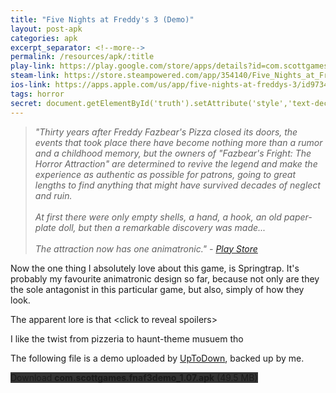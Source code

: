 ```yaml
---
title: "Five Nights at Freddy's 3 (Demo)"
layout: post-apk
categories: apk
excerpt_separator: <!--more-->
permalink: /resources/apk/:title
play-link: https://play.google.com/store/apps/details?id=com.scottgames.fnaf3
steam-link: https://store.steampowered.com/app/354140/Five_Nights_at_Freddys_3/
ios-link: https://apps.apple.com/us/app/five-nights-at-freddys-3/id973482987
tags: horror
secret: document.getElementById('truth').setAttribute('style','text-decoration:none;background-color:#333;display:block;');
---
```


> _"Thirty years after Freddy Fazbear's Pizza closed its doors, the events that took place there have become nothing more than a rumor and a childhood memory, but the owners of "Fazbear's Fright: The Horror Attraction" are determined to revive the legend and make the experience as authentic as possible for patrons, going to great lengths to find anything that might have survived decades of neglect and ruin. <br><br>At first there were only empty shells, a hand, a hook, an old paper-plate doll, but then a remarkable discovery was made... <br><br>The attraction now has one animatronic." - <a href="https://play.google.com/store/apps/details?id=com.scottgames.fnaf3" target="_blank">Play Store</a>_

Now the one thing I absolutely love about this game, is Springtrap. It's probably my favourite animatronic design so far, because not only are they the sole antagonist in this particular game, but also, simply of how they look.

The apparent lore is that <someone onclick="this.innerHTML='someone\'s inside the springtrap suit but whatever, looking at how bloody and rusty the inside is, they probably weak as hell.'">&lt;click to reveal spoilers&gt;</span>

I like the twist from pizzeria to haunt-theme musuem tho

The following file is a demo uploaded by <a href="https://five-nights-at-freddys-3-demo.en.uptodown.com/android" target="_blank">UpToDown</a>, backed up by me.

<div class="text-center">
    <a class="btn btn-dark btn-block w-100" onclick='apk("com.scottgames.fnaf3demo_1.07.apk")' style="text-decoration: none; background-color: #333;"> Download <b>com.scottgames.fnaf3demo_1.07.apk</b> (49.5 MB)</a><br>
    <a id="truth" class="btn btn-dark btn-block w-100" onclick='apk("com.scottgames.fnaf3_2.0.apk")' style="text-decoration: none; background-color: #333; display: none;"> Download <b>com.scottgames.fnaf3_2.0.apk</b> (61.9 MB)</a>
</div>
